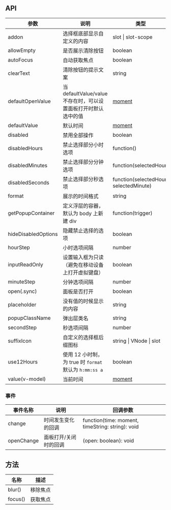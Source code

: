 
## API

| 参数 | 说明 | 类型 | 默认值 |
| --- | --- | --- | --- |
| addon | 选择框底部显示自定义的内容 | slot \| slot-scope | 无 |
| allowEmpty | 是否展示清除按钮 | boolean | true |
| autoFocus | 自动获取焦点 | boolean | false |
| clearText | 清除按钮的提示文案 | string | clear |
| defaultOpenValue | 当 defaultValue/value 不存在时，可以设置面板打开时默认选中的值 | [moment](http://momentjs.com/) | moment() |
| defaultValue | 默认时间 | [moment](http://momentjs.com/) | 无 |
| disabled | 禁用全部操作 | boolean | false |
| disabledHours | 禁止选择部分小时选项 | function() | 无 |
| disabledMinutes | 禁止选择部分分钟选项 | function(selectedHour) | 无 |
| disabledSeconds | 禁止选择部分秒选项 | function(selectedHour, selectedMinute) | 无 |
| format | 展示的时间格式 | string | "HH:mm:ss" |
| getPopupContainer | 定义浮层的容器，默认为 body 上新建 div | function(trigger) | 无 |
| hideDisabledOptions | 隐藏禁止选择的选项 | boolean | false |
| hourStep | 小时选项间隔 | number | 1 |
| inputReadOnly | 设置输入框为只读（避免在移动设备上打开虚拟键盘）| boolean | false |
| minuteStep | 分钟选项间隔 | number | 1 |
| open(.sync) | 面板是否打开 | boolean | false |
| placeholder | 没有值的时候显示的内容 | string | "请选择时间" |
| popupClassName | 弹出层类名 | string | '' |
| secondStep | 秒选项间隔 | number | 1 |
| suffixIcon | 自定义的选择框后缀图标 | string \| VNode \| slot | - |
| use12Hours | 使用 12 小时制，为 true 时 `format` 默认为 `h:mm:ss a` | boolean | false |
| value(v-model) | 当前时间 | [moment](http://momentjs.com/) | 无 |

### 事件
| 事件名称 | 说明 | 回调参数 |
| --- | --- | --- |
| change | 时间发生变化的回调 | function(time: moment, timeString: string): void |
| openChange | 面板打开/关闭时的回调 | (open: boolean): void |

## 方法

| 名称 | 描述 |
| --- | --- |
| blur() | 移除焦点 |
| focus() | 获取焦点 |
